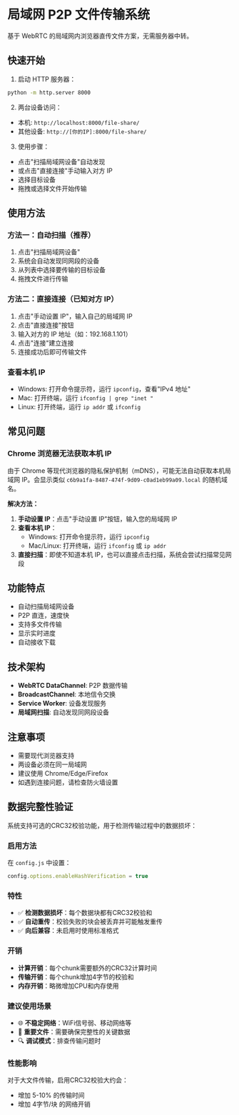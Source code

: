 # 局域网 P2P 文件传输系统

基于 WebRTC 的局域网内浏览器直传文件方案，无需服务器中转。

## 快速开始

1. 启动 HTTP 服务器：
```bash
python -m http.server 8000
```

2. 两台设备访问：
- 本机: `http://localhost:8000/file-share/`
- 其他设备: `http://[你的IP]:8000/file-share/`

3. 使用步骤：
- 点击"扫描局域网设备"自动发现
- 或点击"直接连接"手动输入对方 IP
- 选择目标设备
- 拖拽或选择文件开始传输

## 使用方法

### 方法一：自动扫描（推荐）
1. 点击"扫描局域网设备"
2. 系统会自动发现同网段的设备
3. 从列表中选择要传输的目标设备
4. 拖拽文件进行传输

### 方法二：直接连接（已知对方 IP）
1. 点击"手动设置 IP"，输入自己的局域网 IP
2. 点击"直接连接"按钮
3. 输入对方的 IP 地址（如：192.168.1.101）
4. 点击"连接"建立连接
5. 连接成功后即可传输文件

### 查看本机 IP
- Windows: 打开命令提示符，运行 `ipconfig`，查看"IPv4 地址"
- Mac: 打开终端，运行 `ifconfig | grep "inet "`
- Linux: 打开终端，运行 `ip addr` 或 `ifconfig`

## 常见问题

### Chrome 浏览器无法获取本机 IP

由于 Chrome 等现代浏览器的隐私保护机制（mDNS），可能无法自动获取本机局域网 IP。会显示类似 `c6b9a1fa-8487-474f-9d09-c0ad1eb99a09.local` 的随机域名。

**解决方法：**

1. **手动设置 IP**：点击"手动设置 IP"按钮，输入您的局域网 IP
2. **查看本机 IP**：
   - Windows: 打开命令提示符，运行 `ipconfig`
   - Mac/Linux: 打开终端，运行 `ifconfig` 或 `ip addr`
3. **直接扫描**：即使不知道本机 IP，也可以直接点击扫描，系统会尝试扫描常见网段

## 功能特点

- 自动扫描局域网设备
- P2P 直连，速度快
- 支持多文件传输
- 显示实时进度
- 自动接收下载

## 技术架构

- **WebRTC DataChannel**: P2P 数据传输
- **BroadcastChannel**: 本地信令交换
- **Service Worker**: 设备发现服务
- **局域网扫描**: 自动发现同网段设备

## 注意事项

- 需要现代浏览器支持
- 两设备必须在同一局域网
- 建议使用 Chrome/Edge/Firefox
- 如遇到连接问题，请检查防火墙设置 

## 数据完整性验证

系统支持可选的CRC32校验功能，用于检测传输过程中的数据损坏：

### 启用方法
在 `config.js` 中设置：
```javascript
config.options.enableHashVerification = true
```

### 特性
- ✅ **检测数据损坏**：每个数据块都有CRC32校验和
- ✅ **自动重传**：校验失败的块会被丢弃并可能触发重传
- ✅ **向后兼容**：未启用时使用标准格式

### 开销
- **计算开销**：每个chunk需要额外的CRC32计算时间
- **传输开销**：每个chunk增加4字节的校验和
- **内存开销**：略微增加CPU和内存使用

### 建议使用场景
- 🌐 **不稳定网络**：WiFi信号弱、移动网络等
- 📁 **重要文件**：需要确保完整性的关键数据
- 🔍 **调试模式**：排查传输问题时

### 性能影响
对于大文件传输，启用CRC32校验大约会：
- 增加 5-10% 的传输时间
- 增加 4字节/块 的网络开销 